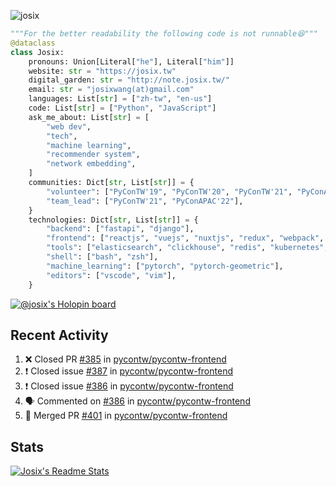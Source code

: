 ![josix](https://komarev.com/ghpvc/?username=josix)
```python
"""For the better readability the following code is not runnable😆"""
@dataclass
class Josix:
    pronouns: Union[Literal["he"], Literal["him"]]
    website: str = "https://josix.tw"
    digital_garden: str = "http://note.josix.tw/"
    email: str = "josixwang(at)gmail.com"
    languages: List[str] = ["zh-tw", "en-us"]
    code: List[str] = ["Python", "JavaScript"]
    ask_me_about: List[str] = [
        "web dev",
        "tech",
        "machine learning",
        "recommender system",
        "network embedding",
    ]
    communities: Dict[str, List[str]] = {
        "volunteer": ["PyConTW'19", "PyConTW'20", "PyConTW'21", "PyConAPAC'22"],
        "team_lead": ["PyConTW'21", "PyConAPAC'22"],
    }
    technologies: Dict[str, List[str]] = {
        "backend": ["fastapi", "django"],
        "frontend": ["reactjs", "vuejs", "nuxtjs", "redux", "webpack", "tailwindcss"],
        "tools": ["elasticsearch", "clickhouse", "redis", "kubernetes", "docker"],
        "shell": ["bash", "zsh"],
        "machine_learning": ["pytorch", "pytorch-geometric"],
        "editors": ["vscode", "vim"],
    }
```
[![@josix's Holopin board](https://holopin.io/api/user/board?user=josix)](https://holopin.io/@josix)

## Recent Activity
<!--START_SECTION:activity-->
1. ❌ Closed PR [#385](https://github.com/pycontw/pycontw-frontend/pull/385) in [pycontw/pycontw-frontend](https://github.com/pycontw/pycontw-frontend)
2. ❗️ Closed issue [#387](https://github.com/pycontw/pycontw-frontend/issues/387) in [pycontw/pycontw-frontend](https://github.com/pycontw/pycontw-frontend)
3. ❗️ Closed issue [#386](https://github.com/pycontw/pycontw-frontend/issues/386) in [pycontw/pycontw-frontend](https://github.com/pycontw/pycontw-frontend)
4. 🗣 Commented on [#386](https://github.com/pycontw/pycontw-frontend/issues/386) in [pycontw/pycontw-frontend](https://github.com/pycontw/pycontw-frontend)
5. 🎉 Merged PR [#401](https://github.com/pycontw/pycontw-frontend/pull/401) in [pycontw/pycontw-frontend](https://github.com/pycontw/pycontw-frontend)
<!--END_SECTION:activity-->



## Stats
[![Josix's Readme Stats](https://github-readme-stats.vercel.app/api?username=josix&show_icons=true&theme=default&count_private=true&card_width=400)](https://github.com/anuraghazra/github-readme-stats)
